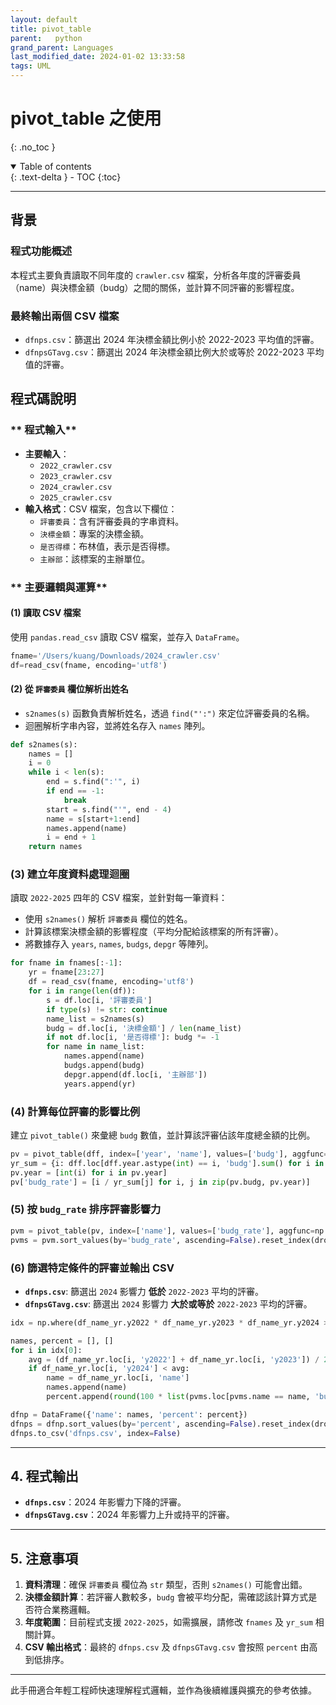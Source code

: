 ```yaml
---
layout: default
title: pivot_table
parent:   python
grand_parent: Languages
last_modified_date: 2024-01-02 13:33:58
tags: UML
---
```


# pivot_table 之使用

{: .no_toc }

<details open markdown="block">
  <summary>
    Table of contents
  </summary>
  {: .text-delta }
- TOC
{:toc}
</details>

---

## 背景


### 程式功能概述

本程式主要負責讀取不同年度的 `crawler.csv` 檔案，分析各年度的評審委員（name）與決標金額（budg）之間的關係，並計算不同評審的影響程度。

### 最終輸出兩個 CSV 檔案

- `dfnps.csv`：篩選出 2024 年決標金額比例小於 2022-2023 平均值的評審。
- `dfnpsGTavg.csv`：篩選出 2024 年決標金額比例大於或等於 2022-2023 平均值的評審。

## 程式碼說明

### ** 程式輸入**

- **主要輸入**：
  - `2022_crawler.csv`
  - `2023_crawler.csv`
  - `2024_crawler.csv`
  - `2025_crawler.csv`
- **輸入格式**：CSV 檔案，包含以下欄位：
  - `評審委員`：含有評審委員的字串資料。
  - `決標金額`：專案的決標金額。
  - `是否得標`：布林值，表示是否得標。
  - `主辦部`：該標案的主辦單位。

### ** 主要邏輯與運算**

#### **(1) 讀取 CSV 檔案**

使用 `pandas.read_csv` 讀取 CSV 檔案，並存入 `DataFrame`。

```python
fname='/Users/kuang/Downloads/2024_crawler.csv'
df=read_csv(fname, encoding='utf8')
```

#### **(2) 從 `評審委員` 欄位解析出姓名**

- `s2names(s)` 函數負責解析姓名，透過 `find("':")` 來定位評審委員的名稱。
- 迴圈解析字串內容，並將姓名存入 `names` 陣列。

```python
def s2names(s):
    names = []
    i = 0
    while i < len(s):
        end = s.find(":'", i)
        if end == -1:
            break
        start = s.find("'", end - 4)
        name = s[start+1:end]
        names.append(name)
        i = end + 1
    return names
```

### **(3) 建立年度資料處理迴圈**
讀取 `2022-2025` 四年的 CSV 檔案，並針對每一筆資料：
- 使用 `s2names()` 解析 `評審委員` 欄位的姓名。
- 計算該標案決標金額的影響程度（平均分配給該標案的所有評審）。
- 將數據存入 `years`, `names`, `budgs`, `depgr` 等陣列。

```python
for fname in fnames[:-1]:
    yr = fname[23:27]
    df = read_csv(fname, encoding='utf8')
    for i in range(len(df)):
        s = df.loc[i, '評審委員']
        if type(s) != str: continue
        name_list = s2names(s)
        budg = df.loc[i, '決標金額'] / len(name_list)
        if not df.loc[i, '是否得標']: budg *= -1
        for name in name_list:
            names.append(name)
            budgs.append(budg)
            depgr.append(df.loc[i, '主辦部'])
            years.append(yr)
```

### **(4) 計算每位評審的影響比例**
建立 `pivot_table()` 來彙總 `budg` 數值，並計算該評審佔該年度總金額的比例。

```python
pv = pivot_table(dff, index=['year', 'name'], values=['budg'], aggfunc=sum).reset_index()
yr_sum = {i: dff.loc[dff.year.astype(int) == i, 'budg'].sum() for i in range(2022, 2026)}
pv.year = [int(i) for i in pv.year]
pv['budg_rate'] = [i / yr_sum[j] for i, j in zip(pv.budg, pv.year)]
```

### **(5) 按 `budg_rate` 排序評審影響力**
```python
pvm = pivot_table(pv, index=['name'], values=['budg_rate'], aggfunc=np.mean).reset_index()
pvms = pvm.sort_values(by='budg_rate', ascending=False).reset_index(drop=True)
```

### **(6) 篩選特定條件的評審並輸出 CSV**
- **`dfnps.csv`**: 篩選出 `2024` 影響力 **低於** `2022-2023` 平均的評審。
- **`dfnpsGTavg.csv`**: 篩選出 `2024` 影響力 **大於或等於** `2022-2023` 平均的評審。

```python
idx = np.where(df_name_yr.y2022 * df_name_yr.y2023 * df_name_yr.y2024 > 0)

names, percent = [], []
for i in idx[0]:
    avg = (df_name_yr.loc[i, 'y2022'] + df_name_yr.loc[i, 'y2023']) / 2.
    if df_name_yr.loc[i, 'y2024'] < avg:
        name = df_name_yr.loc[i, 'name']
        names.append(name)
        percent.append(round(100 * list(pvms.loc[pvms.name == name, 'budg_rate'])[0], 3))

dfnp = DataFrame({'name': names, 'percent': percent})
dfnps = dfnp.sort_values(by='percent', ascending=False).reset_index(drop=True)
dfnps.to_csv('dfnps.csv', index=False)
```

---

## **4. 程式輸出**
- **`dfnps.csv`**：2024 年影響力下降的評審。
- **`dfnpsGTavg.csv`**：2024 年影響力上升或持平的評審。

---

## **5. 注意事項**
1. **資料清理**：確保 `評審委員` 欄位為 `str` 類型，否則 `s2names()` 可能會出錯。
2. **決標金額計算**：若評審人數較多，`budg` 會被平均分配，需確認該計算方式是否符合業務邏輯。
3. **年度範圍**：目前程式支援 `2022-2025`，如需擴展，請修改 `fnames` 及 `yr_sum` 相關計算。
4. **CSV 輸出格式**：最終的 `dfnps.csv` 及 `dfnpsGTavg.csv` 會按照 `percent` 由高到低排序。

---

此手冊適合年輕工程師快速理解程式邏輯，並作為後續維護與擴充的參考依據。

